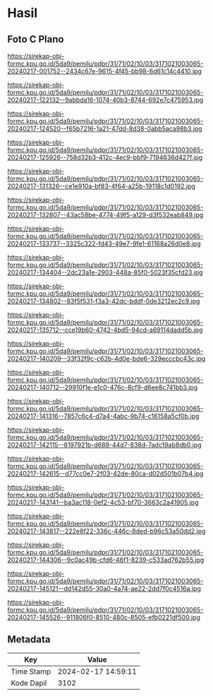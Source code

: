 # Hasil

## Foto C Plano

https://sirekap-obj-formc.kpu.go.id/5da9/pemilu/pdpr/31/71/02/10/03/3171021003065-20240217-001752--2434c67e-9615-4f45-bb98-6d61c14c4410.jpg

https://sirekap-obj-formc.kpu.go.id/5da9/pemilu/pdpr/31/71/02/10/03/3171021003065-20240217-122132--9abbda16-1074-40b3-8744-692e7c475953.jpg

https://sirekap-obj-formc.kpu.go.id/5da9/pemilu/pdpr/31/71/02/10/03/3171021003065-20240217-124520--f65b7216-1a21-47dd-8d38-0abb5aca98b3.jpg

https://sirekap-obj-formc.kpu.go.id/5da9/pemilu/pdpr/31/71/02/10/03/3171021003065-20240217-125926--758d32b3-412c-4ec9-bbf9-7194636d427f.jpg

https://sirekap-obj-formc.kpu.go.id/5da9/pemilu/pdpr/31/71/02/10/03/3171021003065-20240217-131326--ce1e910a-bf83-4f64-a25b-19118c1d0192.jpg

https://sirekap-obj-formc.kpu.go.id/5da9/pemilu/pdpr/31/71/02/10/03/3171021003065-20240217-132807--43ac58be-4774-49f5-a129-d3f532eab849.jpg

https://sirekap-obj-formc.kpu.go.id/5da9/pemilu/pdpr/31/71/02/10/03/3171021003065-20240217-133737--3325c322-fd43-49e7-9fe1-61168a26d0e8.jpg

https://sirekap-obj-formc.kpu.go.id/5da9/pemilu/pdpr/31/71/02/10/03/3171021003065-20240217-134404--2dc23a1e-2903-448a-85f0-5023f35cfd23.jpg

https://sirekap-obj-formc.kpu.go.id/5da9/pemilu/pdpr/31/71/02/10/03/3171021003065-20240217-134802--83f5f531-f3a3-42dc-bddf-0de3212ec2c9.jpg

https://sirekap-obj-formc.kpu.go.id/5da9/pemilu/pdpr/31/71/02/10/03/3171021003065-20240217-135712--cce19b60-4742-4bd5-94cd-a69114dadd5b.jpg

https://sirekap-obj-formc.kpu.go.id/5da9/pemilu/pdpr/31/71/02/10/03/3171021003065-20240217-140209--33f32f9c-c62b-4d0e-bde6-329ecccbc43c.jpg

https://sirekap-obj-formc.kpu.go.id/5da9/pemilu/pdpr/31/71/02/10/03/3171021003065-20240217-140712--29910f1e-e1c0-476c-8cf9-d6ee8c741bb3.jpg

https://sirekap-obj-formc.kpu.go.id/5da9/pemilu/pdpr/31/71/02/10/03/3171021003065-20240217-141316--7857c6c4-d7a4-4abc-9b74-c16158a5cf0b.jpg

https://sirekap-obj-formc.kpu.go.id/5da9/pemilu/pdpr/31/71/02/10/03/3171021003065-20240217-142115--8197921b-d688-44d7-838d-7adc19ab8db0.jpg

https://sirekap-obj-formc.kpu.go.id/5da9/pemilu/pdpr/31/71/02/10/03/3171021003065-20240217-142615--d77cc0e7-2f03-42de-80ca-d02d501b07b4.jpg

https://sirekap-obj-formc.kpu.go.id/5da9/pemilu/pdpr/31/71/02/10/03/3171021003065-20240217-143141--ba3ac118-0ef2-4c53-bf70-3663c2a41905.jpg

https://sirekap-obj-formc.kpu.go.id/5da9/pemilu/pdpr/31/71/02/10/03/3171021003065-20240217-143817--222e8f22-336c-446c-8ded-b96c53a50dd2.jpg

https://sirekap-obj-formc.kpu.go.id/5da9/pemilu/pdpr/31/71/02/10/03/3171021003065-20240217-144306--9c0ac49b-cfd6-46f1-8239-c533ad762b55.jpg

https://sirekap-obj-formc.kpu.go.id/5da9/pemilu/pdpr/31/71/02/10/03/3171021003065-20240217-145121--dd142d55-30a0-4a74-ae22-2dd7f0c4516a.jpg

https://sirekap-obj-formc.kpu.go.id/5da9/pemilu/pdpr/31/71/02/10/03/3171021003065-20240217-145526--911806f0-8510-480c-8505-efb0221df500.jpg


## Metadata

| Key        | Value               |
| ---------- | ------------------- |
| Time Stamp | 2024-02-17 14:59:11 |
| Kode Dapil | 3102                |



